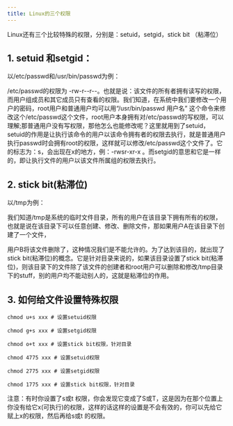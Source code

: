 ```yaml
---
title: Linux的三个权限
---
```


Linux还有三个比较特殊的权限，分别是：setuid，setgid，stick bit （粘滞位）

## 1. setuid 和setgid：

以/etc/passwd和/usr/bin/passwd为例：
	
/etc/passwd的权限为 -rw-r--r--。也就是说：该文件的所有者拥有读写的权限，而用户组成员和其它成员只有查看的权限。我们知道，在系统中我们要修改一个用户的密码，root用户和普通用户均可以用“/usr/bin/passwd 用户名” 这个命令来修改这个/etc/passwd这个文件，root用户本身拥有对/etc/passwd的写权限，可以理解;那普通用户没有写权限，那他怎么也能修改呢？这里就用到了setuid，setuid的作用是让执行该命令的用户以该命令拥有者的权限去执行，就是普通用户执行passwd时会拥有root的权限，这样就可以修改/etc/passwd这个文件了。它的标志为：s，会出现在x的地方，例：-rwsr-xr-x  。而setgid的意思和它是一样的，即让执行文件的用户以该文件所属组的权限去执行。
	
## 2. stick bit(粘滞位)

以/tmp为例：
	
我们知道/tmp是系统的临时文件目录，所有的用户在该目录下拥有所有的权限，也就是说在该目录下可以任意创建、修改、删除文件，那如果用户A在该目录下创建了一个文件，
	
用户B将该文件删除了，这种情况我们是不能允许的。为了达到该目的，就出现了stick  bit(粘滞位)的概念。它是针对目录来说的，如果该目录设置了stick  bit(粘滞位)，则该目录下的文件除了该文件的创建者和root用户可以删除和修改/tmp目录下的stuff，别的用户均不能动别人的，这就是粘滞位的作用。

## 3. 如何给文件设置特殊权限

	chmod u+s xxx # 设置setuid权限
	
	chmod g+s xxx # 设置setgid权限
	
	chmod o+t xxx # 设置stick bit权限，针对目录
	
	chmod 4775 xxx # 设置setuid权限
	
	chmod 2775 xxx # 设置setgid权限
	
	chmod 1775 xxx # 设置stick bit权限，针对目录

注意：有时你设置了s或t  权限，你会发现它变成了S或T，这是因为在那个位置上你没有给它x(可执行)的权限，这样的话这样的设置是不会有效的，你可以先给它赋上x的权限，然后再给s或t  的权限。